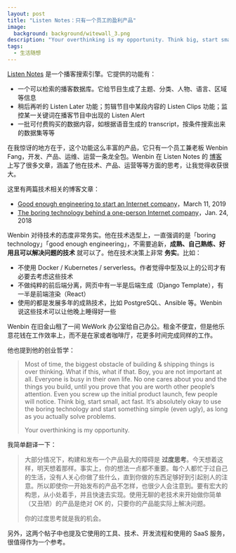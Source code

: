 ```yaml
---
layout: post
title: "Listen Notes：只有一个员工的盈利产品"
image:
  background: background/witewall_3.png
description: "Your overthinking is my opportunity. Think big, start small, act fast."
tags:
  - 生活随想
---
```


[Listen Notes](https://www.listennotes.com/) 是一个播客搜索引擎。它提供的功能有：

- 一个可以检索的播客数据库。它给节目生成了主题、分类、人物、语言、区域等信息
- 稍后再听的 Listen Later 功能；剪辑节目中某段内容的 Listen Clips 功能；监控某一关键词在播客节目中出现的 Listen Alert
- 一批可付费购买的数据内容，如根据语音生成的 transcript，按条件搜索出来的数据集等等

在我惊讶的地方在于，这个功能这么丰富的产品，它只有一个员工兼老板 Wenbin Fang，开发、产品、运维、运营一条龙全包。Wenbin 在 Listen Notes 的 [博客](https://www.listennotes.com/blog/) 上写了很多文章，涵盖了他在技术、产品、运营等等方面的思考，让我觉得收获很大。

<!--more-->

这里有两篇技术相关的博客文章：

- [Good enough engineering to start an Internet company](https://www.listennotes.com/blog/good-enough-engineering-to-start-an-internet-27/)，March 11, 2019
- [The boring technology behind a one-person Internet company](https://www.listennotes.com/blog/the-boring-technology-behind-a-one-person-23/)，Jan. 24, 2018

Wenbin 对待技术的态度非常务实。他在技术选型上，一直强调的是「boring technology」「good enough engineering」，不需要追新，**成熟、自己熟练、好用且可以解决问题的技术** 就可以了。他在技术决策上非常 **务实**。比如：

- 不使用 Docker / Kubernetes / serverless。作者觉得中型及以上的公司才有必要去考虑这些技术
- 不做纯粹的前后端分离，网页中有一半是后端生成（Django Template），有一半是前端渲染（React）
- 使用的都是发展多年的成熟技术，比如 PostgreSQL、Ansible 等。Wenbin 说这些技术可以让他晚上睡得好一些

Wenbin 在旧金山租了一间 WeWork 办公室给自己办公。租金不便宜，但是他乐意花钱在工作效率上，而不是在家或者咖啡厅，花更多时间完成同样的工作。

他也提到他的创业哲学：

> Most of time, the biggest obstacle of building & shipping things is over thinking. What if this, what if that. Boy, you are not important at all. Everyone is busy in their own life. No one cares about you and the things you build, until you prove that you are worth other people’s attention. Even you screw up the initial product launch, few people will notice. Think big, start small, act fast. It’s absolutely okay to use the boring technology and start something simple (even ugly), as long as you actually solve problems.
>
> Your overthinking is my opportunity.

我简单翻译一下：

> 大部分情况下，构建和发布一个产品最大的障碍是 **过度思考**。今天想着这样，明天想着那样。事实上，你的想法一点都不重要。每个人都忙于过自己的生活，没有人关心你做了些什么，直到你做的东西足够好到引起别人的注意。所以即使你一开始发布的产品不怎样，也很少人会注意到。要有宏大的构思，从小处着手，并且快速去实现。使用无聊的老技术来开始做你简单（又丑陋）的产品是绝对 OK 的，只要你的产品能实际上解决问题。
>
> 你的过度思考就是我的机会。

另外，这两个帖子中也提及它使用的工具、技术、开发流程和使用的 SaaS 服务，很值得作为一个参考。
